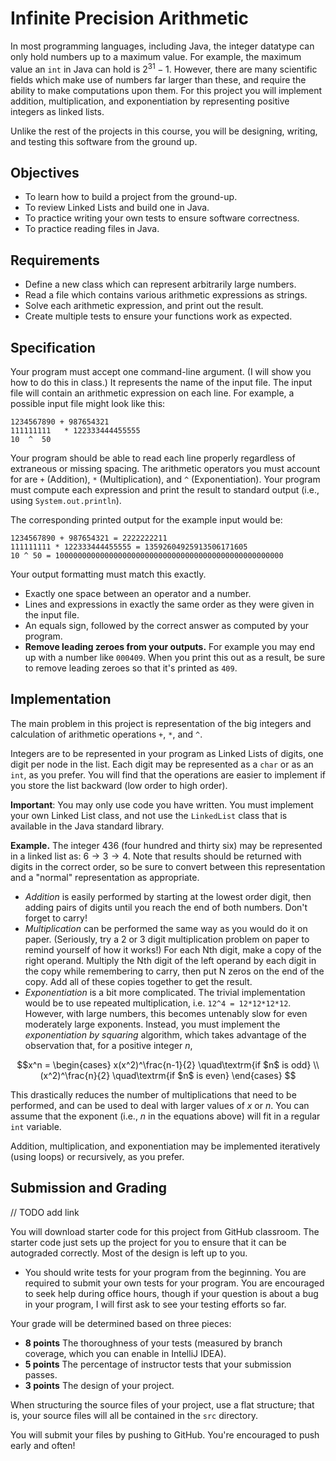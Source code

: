 # Infinite Precision Arithmetic

In most programming languages, including Java, the integer datatype can only hold numbers up to a maximum value. For example, the maximum value an `int` in Java can hold is $2^{31} - 1$. However, there are many scientific fields which make use of numbers far larger than these, and require the ability to make computations upon them. For this project you will implement addition, multiplication, and exponentiation by representing positive integers as linked lists. 

Unlike the rest of the projects in this course, you will be designing, writing, and testing this software from the ground up.

## Objectives

* To learn how to build a project from the ground-up. 
* To review Linked Lists and build one in Java.
* To practice writing your own tests to ensure software correctness.
* To practice reading files in Java.

## Requirements

* Define a new class which can represent arbitrarily large numbers.
* Read a file which contains various arithmetic expressions as strings.
* Solve each arithmetic expression, and print out the result.
* Create multiple tests to ensure your functions work as expected.

## Specification

Your program must accept one command-line argument. (I will show you how to do this in class.) It represents the name of the input file.
The input file will contain an arithmetic expression on each line. For example, a possible input file might look like this:

```
1234567890 + 987654321
111111111   * 122333444455555
10  ^  50
```

Your program should be able to read each line properly regardless of extraneous or missing spacing. The arithmetic operators you must account for are `+` (Addition), `*` (Multiplication), and `^` (Exponentiation). Your program must compute each expression and print the result to standard output (i.e., using `System.out.println`).

The corresponding printed output for the example input would be:

```
1234567890 + 987654321 = 2222222211
111111111 * 122333444455555 = 13592604925913506171605
10 ^ 50 = 100000000000000000000000000000000000000000000000000
```

Your output formatting must match this exactly.

* Exactly one space between an operator and a number.
* Lines and expressions in exactly the same order as they were given in the input file.
* An equals sign, followed by the correct answer as computed by your program.
* **Remove leading zeroes from your outputs.** For example you may end up with a number like `000409`. When you print this out as a result, be sure to remove leading zeroes so that it's printed as `409`.

## Implementation

The main problem in this project is representation of the big integers and calculation of arithmetic operations `+`, `*`, and `^`.

Integers are to be represented in your program as Linked Lists of digits, one digit per node in the list. Each digit may be represented as a `char` or as an `int`, as you prefer. You will find that the operations are easier to implement if you store the list backward (low order to high order).

**Important**: You may only use code you have written. You must implement your own Linked List class, and not use the `LinkedList` class that is available in the Java standard library.

**Example.** The integer 436 (four hundred and thirty six) may be represented in a linked list as: $6 \to 3 \to 4$. Note that results should be returned with digits in the correct order, so be sure to convert between this representation and
a "normal" representation as appropriate.

* *Addition* is easily performed by starting at the lowest order digit, then adding pairs of digits until you reach the end of both numbers. Don't forget to carry!
* *Multiplication* can be performed the same way as you would do it on paper. (Seriously, try a 2 or 3 digit multiplication problem on paper to remind yourself of how it works!) For each Nth digit, make a copy of the right operand. Multiply the Nth digit of the left operand by each digit in the copy while remembering to carry, then put N zeros on the end of the copy. Add all of these copies together to get the result.
* *Exponentiation* is a bit more complicated. The trivial implementation would be to use repeated multiplication, i.e. `12^4 = 12*12*12*12`. However, with large numbers, this becomes untenably slow for even moderately large exponents. Instead, you must implement the *exponentiation by squaring* algorithm, which takes advantage of the observation that, for a positive integer $n$,

$$x^n = \begin{cases}
x(x^2)^\frac{n-1}{2} \quad\textrm{if $n$ is odd} \\
(x^2)^\frac{n}{2} \quad\textrm{if $n$ is even}
\end{cases}
$$

This drastically reduces the number of multiplications that need to be performed, and can be used to deal with larger values of $x$ or $n$. You can assume that the exponent (i.e., $n$ in the equations above) will fit in a regular `int` variable.

Addition, multiplication, and exponentiation may be implemented iteratively (using loops) or recursively, as you prefer.

## Submission and Grading

// TODO add link

You will download starter code for this project from GitHub classroom. The starter code just sets up the project for you to ensure that it can be autograded correctly. Most of the design is left up to you.

* You should write tests for your program from the beginning. You are required to submit your own tests for your program. You are encouraged to seek help during office hours, though if your question is about a bug in your program, I will first ask to see your testing efforts so far.

Your grade will be determined based on three pieces:

* **8 points** The thoroughness of your tests (measured by branch coverage, which you can enable in IntelliJ IDEA).
* **5 points** The percentage of instructor tests that your submission passes.
* **3 points** The design of your project.

When structuring the source files of your project, use a flat structure; that is, your source files will all be contained in the `src` directory.

You will submit your files by pushing to GitHub. You're encouraged to push early and often!

